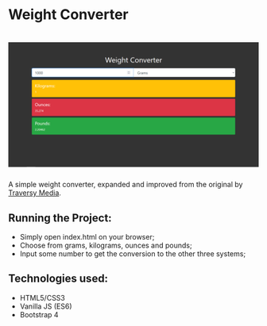 # Weight Converter

<h1 align="center">
    <img alt="Netflix Clone Ui" src="./.github/cover.png" />
</h1>

A simple weight converter, expanded and improved from the original by [Traversy Media](https://www.youtube.com/watch?v=7l-ZAuU8TXc).

## Running the Project:
- Simply open index.html on your browser;
- Choose from grams, kilograms, ounces and pounds;
- Input some number to get the conversion to the other three systems; 

## Technologies used:
* HTML5/CSS3
* Vanilla JS (ES6)
* Bootstrap 4
